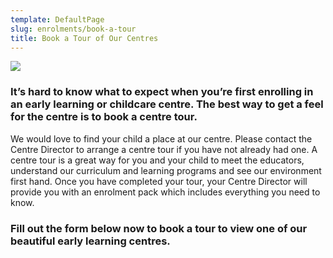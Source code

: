 ```yaml
---
template: DefaultPage
slug: enrolments/book-a-tour
title: Book a Tour of Our Centres
---
```

![](/images/uploads/action-child-children.jpg)

### It’s hard to know what to expect when you’re first enrolling in an early learning or childcare centre. The best way to get a feel for the centre is to book a centre tour.

We would love to find your child a place at our centre. Please contact the Centre Director to arrange a centre tour if you have not already had one. A centre tour is a great way for you and your child to meet the educators, understand our curriculum and learning programs and see our environment first hand.
Once you have completed your tour, your Centre Director will provide you with an enrolment pack which includes everything you need to know. 

### Fill out the form below now to book a tour to view one of our beautiful early learning centres.
